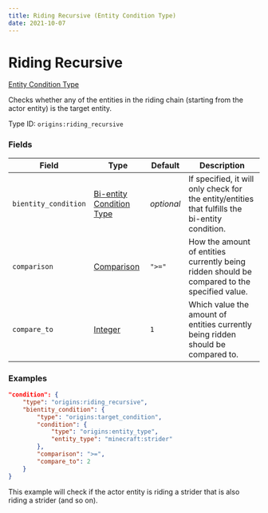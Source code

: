 ```yaml
---
title: Riding Recursive (Entity Condition Type)
date: 2021-10-07
---
```


# Riding Recursive

[Entity Condition Type](../entity_condition_types.md)

Checks whether any of the entities in the riding chain (starting from the actor entity) is the target entity.

Type ID: `origins:riding_recursive`


### Fields

Field | Type | Default | Description
------|------|---------|-------------
`bientity_condition` | [Bi-entity Condition Type](../bientity_condition_types.md) | _optional_ | If specified, it will only check for the entity/entities that fulfills the bi-entity condition.
`comparison` | [Comparison](../data_types/comparison.md) | `">="` | How the amount of entities currently being ridden should be compared to the specified value.
`compare_to` | [Integer](../data_types/integer.md) | `1` | Which value the amount of entities currently being ridden should be compared to.


### Examples

```json
"condition": {
    "type": "origins:riding_recursive",
    "bientity_condition": {
        "type": "origins:target_condition",
        "condition": {
            "type": "origins:entity_type",
            "entity_type": "minecraft:strider"
        },
        "comparison": ">=",
        "compare_to": 2
    }
}
```

This example will check if the actor entity is riding a strider that is also riding a strider (and so on).
